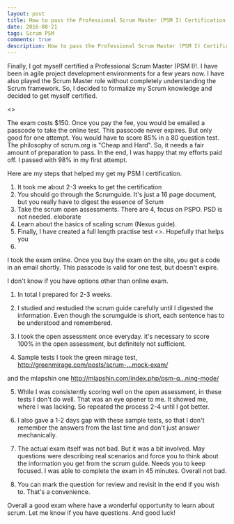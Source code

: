 ```yaml
---
layout: post
title: How to pass the Professional Scrum Master (PSM I) Certification
date: 2016-08-21
tags: Scrum PSM
comments: true
description: How to pass the Professional Scrum Master (PSM I) Certification
---
```

Finally, I got myself certified a Professional Scrum Master (PSM I)!. I have been in agile project development
environments for a few years now. I have also played the Scrum Master role without completely understanding the Scrum framework.
 So, I decided to formalize my Scrum knowledge and decided to get myself certified.

 <<certification goes here>>

 The exam costs $150. Once you pay the fee, you would be emailed a passcode to take the online test. This passcode never expires.
 But only good for one attempt. You would have to score 85% in a 80 question test. The philosophy of scrum.org is "Cheap and Hard".
 So, it needs a fair amount of preparation to pass. In the end, I was happy that my efforts paid off. I passed with 98% in my first attempt.

Here are my steps that helped my get my PSM I certification.

  1. It took me about 2-3 weeks to get the certification
  2. You should go through the Scrumguide. It's just a 16 page document, but you really have to digest the essence of Scrum
  3. Take the scrum open assessments. There are 4, focus on PSPO. PSD is not needed. eloborate
  4. Learn about the basics of scaling scrum (Nexus guide).    
  5. Finally, I have created a full length practise test <<here>>. Hopefully that helps you
  6.


I took the exam online. Once you buy the exam on the site, you get a code in an email shortly.
This passcode is valid for one test, but doesn't expire.

I don't know if you have options other than online exam.

1) In total I prepared for 2-3 weeks.

2) I studied and restudied the scrum guide carefully until I digested the information.
Even though the scrumguide is short, each sentence has to be understood and remembered.

3) I took the open assessment once everyday. it's necessary to score 100% in the open assessment, but definitely not sufficient.

4) Sample tests
I took the green mirage test,
http://greenmirage.com/posts/scrum-...mock-exam/

and the mlapshin one
http://mlapshin.com/index.php/psm-q...ning-mode/

5) While I was consistently scoring well on the open assessment, in these tests I don't do well. That was an eye opener to me. It showed me, where I was lacking. So repeated the process 2-4 until I got better.

6) I also gave a 1-2 days gap with these sample tests, so that I don't remember the answers from the last time and don't just answer mechanically.

7) The actual exam itself was not bad. But it was a bit involved. May questions were describing real scenarios and force you to think about the information you get from the scrum guide. Needs you to keep focused. I was able to complete the exam in 45 minutes. Overall not bad.

8) You can mark the question for review and revisit in the end if you wish to. That's a convenience.

Overall a good exam where have a wonderful opportunity to learn about scrum. Let me know if you have questions. And good luck!

